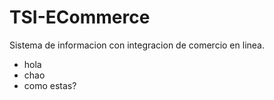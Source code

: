 # TSI-ECommerce
Sistema de informacion con integracion de comercio en linea.

- hola
- chao
- como estas?